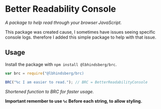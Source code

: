 # Better Readability Console
*A package to help read through your browser JavaScript.*

This package was created cause, I sometimes have issues seeing specific console logs.
therefore I added this simple package to help with that issue.

## Usage
Install the package with `npm install @lbhindsberg/brc`.

```javaScript
var brc = require("@lbhindsberg/brc)

BRC("%c I am easier to read."); // BRC = BetterReadabilityConsole
```
*Shortened function to BRC for faster usage.*

**Important remember to use `%c` Before each string, to allow styling.**
